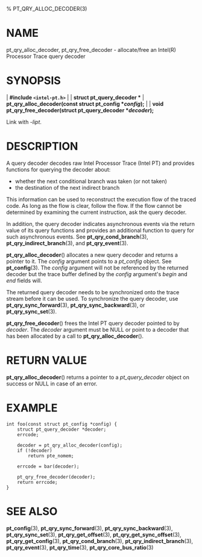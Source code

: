 % PT_QRY_ALLOC_DECODER(3)

<!---
 ! Copyright (c) 2015-2022, Intel Corporation
 !
 ! Redistribution and use in source and binary forms, with or without
 ! modification, are permitted provided that the following conditions are met:
 !
 !  * Redistributions of source code must retain the above copyright notice,
 !    this list of conditions and the following disclaimer.
 !  * Redistributions in binary form must reproduce the above copyright notice,
 !    this list of conditions and the following disclaimer in the documentation
 !    and/or other materials provided with the distribution.
 !  * Neither the name of Intel Corporation nor the names of its contributors
 !    may be used to endorse or promote products derived from this software
 !    without specific prior written permission.
 !
 ! THIS SOFTWARE IS PROVIDED BY THE COPYRIGHT HOLDERS AND CONTRIBUTORS "AS IS"
 ! AND ANY EXPRESS OR IMPLIED WARRANTIES, INCLUDING, BUT NOT LIMITED TO, THE
 ! IMPLIED WARRANTIES OF MERCHANTABILITY AND FITNESS FOR A PARTICULAR PURPOSE
 ! ARE DISCLAIMED. IN NO EVENT SHALL THE COPYRIGHT OWNER OR CONTRIBUTORS BE
 ! LIABLE FOR ANY DIRECT, INDIRECT, INCIDENTAL, SPECIAL, EXEMPLARY, OR
 ! CONSEQUENTIAL DAMAGES (INCLUDING, BUT NOT LIMITED TO, PROCUREMENT OF
 ! SUBSTITUTE GOODS OR SERVICES; LOSS OF USE, DATA, OR PROFITS; OR BUSINESS
 ! INTERRUPTION) HOWEVER CAUSED AND ON ANY THEORY OF LIABILITY, WHETHER IN
 ! CONTRACT, STRICT LIABILITY, OR TORT (INCLUDING NEGLIGENCE OR OTHERWISE)
 ! ARISING IN ANY WAY OUT OF THE USE OF THIS SOFTWARE, EVEN IF ADVISED OF THE
 ! POSSIBILITY OF SUCH DAMAGE.
 !-->

# NAME

pt_qry_alloc_decoder, pt_qry_free_decoder - allocate/free an Intel(R) Processor
Trace query decoder


# SYNOPSIS

| **\#include `<intel-pt.h>`**
|
| **struct pt_query_decoder \***
| **pt_qry_alloc_decoder(const struct pt_config \**config*);**
|
| **void pt_qry_free_decoder(struct pt_query_decoder \**decoder*);**

Link with *-lipt*.


# DESCRIPTION

A query decoder decodes raw Intel Processor Trace (Intel PT) and provides
functions for querying the decoder about:

  - whether the next conditional branch was taken (or not taken)
  - the destination of the next indirect branch

This information can be used to reconstruct the execution flow of the traced
code.  As long as the flow is clear, follow the flow.  If the flow cannot be
determined by examining the current instruction, ask the query decoder.

In addition, the query decoder indicates asynchronous events via the return
value of its query functions and provides an additional function to query for
such asynchronous events.  See **pt_qry_cond_branch**(3),
**pt_qry_indirect_branch**(3), and **pt_qry_event**(3).

**pt_qry_alloc_decoder**() allocates a new query decoder and returns a pointer
to it.  The *config* argument points to a *pt_config* object.  See
**pt_config**(3).  The *config* argument will not be referenced by the returned
decoder but the trace buffer defined by the *config* argument's *begin* and
*end* fields will.

The returned query decoder needs to be synchronized onto the trace stream
before it can be used.  To synchronize the query decoder, use
**pt_qry_sync_forward**(3), **pt_qry_sync_backward**(3), or
**pt_qry_sync_set**(3).

**pt_qry_free_decoder**() frees the Intel PT query decoder pointed to by
*decoder*.  The *decoder* argument must be NULL or point to a decoder that has
been allocated by a call to **pt_qry_alloc_decoder**().


# RETURN VALUE

**pt_qry_alloc_decoder**() returns a pointer to a *pt_query_decoder* object on
success or NULL in case of an error.


# EXAMPLE

~~~{.c}
int foo(const struct pt_config *config) {
	struct pt_query_decoder *decoder;
	errcode;

	decoder = pt_qry_alloc_decoder(config);
	if (!decoder)
		return pte_nomem;

	errcode = bar(decoder);

	pt_qry_free_decoder(decoder);
	return errcode;
}
~~~


# SEE ALSO

**pt_config**(3), **pt_qry_sync_forward**(3), **pt_qry_sync_backward**(3),
**pt_qry_sync_set**(3), **pt_qry_get_offset**(3), **pt_qry_get_sync_offset**(3),
**pt_qry_get_config**(3), **pt_qry_cond_branch**(3),
**pt_qry_indirect_branch**(3), **pt_qry_event**(3), **pt_qry_time**(3),
**pt_qry_core_bus_ratio**(3)
